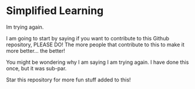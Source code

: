 # Simplified Learning
 Im trying again.

 I am going to start by saying if you want to contribute to this Github repository, PLEASE DO! The more people that contribute to this to make it more better... the better!

 You might be wondering why I am saying I am trying again. I have done this once, but it was sub-par.

 Star this repository for more fun stuff added to this!
